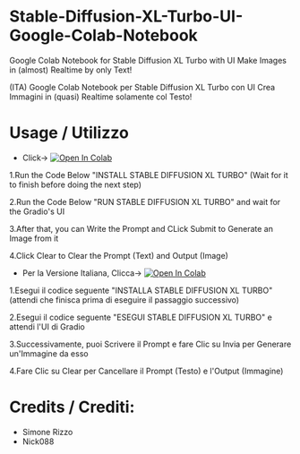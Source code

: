 # Stable-Diffusion-XL-Turbo-UI-Google-Colab-Notebook
Google Colab Notebook for Stable Diffusion XL Turbo with UI
Make Images in (almost) Realtime by only Text!

(ITA) Google Colab Notebook per Stable Diffusion XL Turbo con UI
Crea Immagini in (quasi) Realtime solamente col Testo!

# Usage / Utilizzo 
- Click-> <a target="_blank" href="https://colab.research.google.com/github/Nick088Official/Stable-Diffusion-XL-Turbo-UI-Google-Colab-Notebook/blob/main/SDXL_Turbo_Modified.ipynb">
  <img src="https://colab.research.google.com/assets/colab-badge.svg" alt="Open In Colab"/>
</a>

1.Run the Code Below "INSTALL STABLE DIFFUSION XL TURBO" (Wait for it to finish before doing the next step)

2.Run the Code Below "RUN STABLE DIFFUSION XL TURBO" and wait for the Gradio's UI

3.After that, you can Write the Prompt and CLick Submit to Generate an Image from it

4.Click Clear to Clear the Prompt (Text) and Output (Image)


- Per la Versione Italiana, Clicca-> <a target="_blank" href="https://colab.research.google.com/github/Nick088Official/Stable-Diffusion-XL-Turbo-UI-Google-Colab-Notebook/blob/main/SDXL_Turbo_Modificata_ITA.ipynb">
  <img src="https://colab.research.google.com/assets/colab-badge.svg" alt="Open In Colab"/>
</a>

1.Esegui il codice seguente "INSTALLA STABLE DIFFUSION XL TURBO" (attendi che finisca prima di eseguire il passaggio successivo)

2.Esegui il codice seguente "ESEGUI STABLE DIFFUSION XL TURBO" e attendi l'UI di Gradio

3.Successivamente, puoi Scrivere il Prompt e fare Clic su Invia per Generare un'Immagine da esso

4.Fare Clic su Clear per Cancellare il Prompt (Testo) e l'Output (Immagine)

# Credits / Crediti:
- Simone Rizzo
- Nick088
